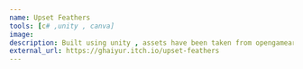 ```yaml
---
name: Upset Feathers
tools: [c# ,unity , canva]
image:
description: Built using unity , assets have been taken from opengameart.
external_url: https://ghaiyur.itch.io/upset-feathers
---
```

